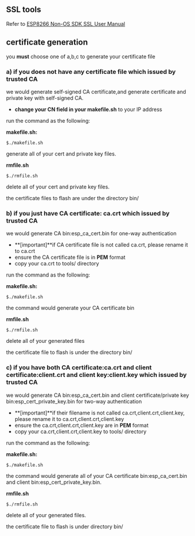## SSL tools
Refer to [ESP8266 Non-OS SDK SSL User Manual](http://espressif.com/en/support/download/documents?keys=&field_type_tid%5B%5D=14)

## certificate generation
you **must** choose one of a,b,c to generate your certificate file
### a) if you does not have any certificate file which issued by trusted CA

we would generate self-signed CA certificate,and generate certificate and private key with self-signed CA.

- **change your CN field in your makefile.sh** to your IP address

run the command as the following:

**makefile.sh:**
```
$./makefile.sh
```
generate all of your cert and private key files.

**rmfile.sh**
```
$./rmfile.sh
```

delete all of your cert and private key files.

the certificate files to flash are under the directory bin/

### b) if you just have CA certificate: ca.crt which issued by trusted CA

we would generate CA bin:esp_ca_cert.bin for one-way authentication

- **[important]**if CA certificate file is not called ca.crt, please rename it to ca.crt
- ensure the CA certificate file is in **PEM** format
- copy your ca.crt to tools/ directory

run the command as the following:

**makefile.sh:**

```
$./makefile.sh
```

the command would generate your CA certificate bin

**rmfile.sh**

```
$./rmfile.sh
```

delete all of your generated files

the certificate file to flash is under the directory bin/

### c) if you have both CA certificate:ca.crt and client certificate:client.crt and client key:client.key which issued by trusted CA

we would generate CA bin:esp_ca_cert.bin and client certificate/private key bin:esp_cert_private_key.bin for two-way authentication

- **[important]**if their filename is not called ca.crt,client.crt,client.key, please rename it to ca.crt,client.crt,client.key
- ensure the ca.crt,client.crt,client.key are in **PEM** format
- copy your ca.crt,client.crt,client.key to tools/ directory

run the command as the following:

**makefile.sh:**

```
$./makefile.sh
```

the command would generate all of your CA certificate bin:esp_ca_cert.bin and client bin:esp_cert_private_key.bin.

**rmfile.sh**

```
$./rmfile.sh
```

delete all of your generated files.

the certificate file to flash is under directory bin/


